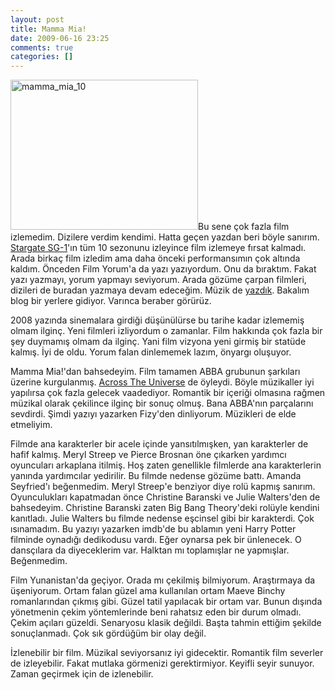 ```yaml
---
layout: post
title: Mamma Mia!
date: 2009-06-16 23:25
comments: true
categories: []
---
```

<img class="alignleft size-medium wp-image-854" title="mamma_mia_10" src="http://onurbaykal.com.tr/wp-content/uploads/2009/06/mamma_mia_10-300x240.jpg" alt="mamma_mia_10" width="300" height="240" />Bu sene çok fazla film izlemedim. Dizilere verdim kendimi. Hatta geçen yazdan beri böyle sanırım. <a href="http://www.bunalti.com/?p=13480">Stargate SG-1</a>'ın tüm 10 sezonunu izleyince film izlemeye fırsat kalmadı. Arada birkaç film izledim ama daha önceki performansımın çok altında kaldım. Önceden Film Yorum'a da yazı yazıyordum. Onu da bıraktım. Fakat yazı yazmayı, yorum yapmayı seviyorum. Arada gözüme çarpan filmleri, dizileri de buradan yazmaya devam edeceğim. Müzik de <a href="http://onurbaykal.com.tr/hayatsal/the-beatles-seytanin-ilk-islerinden">yazdık</a>. Bakalım blog bir yerlere gidiyor. Varınca beraber görürüz.

2008 yazında sinemalara girdiği düşünülürse bu tarihe kadar izlememiş olmam ilginç. Yeni filmleri izliyordum o zamanlar. Film hakkında çok fazla bir şey duymamış olmam da ilginç. Yani film vizyona yeni girmiş bir statüde kalmış. İyi de oldu. Yorum falan dinlememek lazım, önyargı oluşuyor.

Mamma Mia!'dan bahsedeyim. Film tamamen ABBA grubunun şarkıları üzerine kurgulanmış. <a href="http://filmyorum.wordpress.com/2008/08/13/across-the-universe-yorum/">Across The Universe</a> de öyleydi. Böyle müzikaller iyi yapılırsa çok fazla gelecek vaadediyor. Romantik bir içeriği olmasına rağmen müzikal olarak çekilince ilginç bir sonuç olmuş. Bana ABBA'nın parçalarını sevdirdi. Şimdi yazıyı yazarken Fizy'den dinliyorum. Müzikleri de elde etmeliyim.

Filmde ana karakterler bir acele içinde yansıtılmışken, yan karakterler de hafif kalmış. Meryl Streep ve Pierce Brosnan öne çıkarken yardımcı oyuncuları arkaplana itilmiş. Hoş zaten genellikle filmlerde ana karakterlerin yanında yardımcılar yedirilir. Bu filmde nedense gözüme battı. Amanda Seyfried'ı beğenmedim. Meryl Streep'e benziyor diye rolü kapmış sanırım. Oyunculukları kapatmadan önce Christine Baranski ve Julie Walters'den de bahsedeyim. Christine Baranski zaten Big Bang Theory'deki rolüyle kendini kanıtladı. Julie Walters bu filmde nedense eşcinsel gibi bir karakterdi. Çok ısınamadım. Bu yazıyı yazarken imdb'de bu ablamın yeni Harry Potter filminde oynadığı dedikodusu vardı. Eğer oynarsa pek bir ünlenecek. O dansçılara da diyeceklerim var. Halktan mı toplamışlar ne yapmışlar. Beğenmedim.

Film Yunanistan'da geçiyor. Orada mı çekilmiş bilmiyorum. Araştırmaya da üşeniyorum. Ortam falan güzel ama kullanılan ortam Maeve Binchy romanlarından çıkmış gibi. Güzel tatil yapılacak bir ortam var. Bunun dışında yönetmenin çekim yöntemlerinde beni rahatsız eden bir durum olmadı. Çekim açıları güzeldi. Senaryosu klasik değildi. Başta tahmin ettiğim şekilde sonuçlanmadı. Çok sık gördüğüm bir olay değil.

İzlenebilir bir film. Müzikal seviyorsanız iyi gidecektir. Romantik film severler de izleyebilir. Fakat mutlaka görmenizi gerektirmiyor. Keyifli seyir sunuyor. Zaman geçirmek için de izlenebilir.
